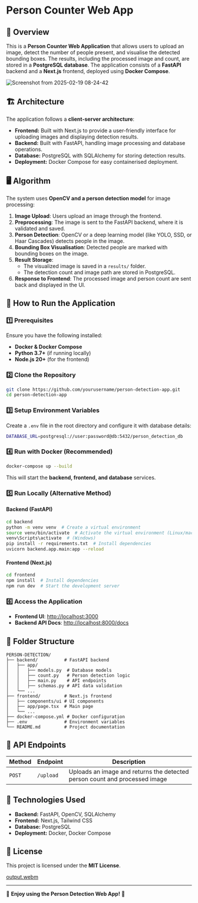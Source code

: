 # Person Counter Web App

## 📌 Overview
This is a **Person Counter Web Application** that allows users to upload an image, detect the number of people present, and visualise the detected bounding boxes. The results, including the processed image and count, are stored in a **PostgreSQL database**. The application consists of a **FastAPI** backend and a **Next.js** frontend, deployed using **Docker Compose**.

![Screenshot from 2025-02-19 08-24-42](https://github.com/user-attachments/assets/3183f68d-4435-49c3-b94a-3afa676d3c43)

## 🏗️ Architecture

The application follows a **client-server architecture**:

- **Frontend:** Built with Next.js to provide a user-friendly interface for uploading images and displaying detection results.
- **Backend:** Built with FastAPI, handling image processing and database operations.
- **Database:** PostgreSQL with SQLAlchemy for storing detection results.
- **Deployment:** Docker Compose for easy containerised deployment.

## 🖥️ Algorithm
The system uses **OpenCV and a person detection model** for image processing:

1. **Image Upload**: Users upload an image through the frontend.
2. **Preprocessing**: The image is sent to the FastAPI backend, where it is validated and saved.
3. **Person Detection**: OpenCV or a deep learning model (like YOLO, SSD, or Haar Cascades) detects people in the image.
4. **Bounding Box Visualisation**: Detected people are marked with bounding boxes on the image.
5. **Result Storage**:
   - The visualized image is saved in a `results/` folder.
   - The detection count and image path are stored in PostgreSQL.
6. **Response to Frontend**: The processed image and person count are sent back and displayed in the UI.

## 🚀 How to Run the Application

### 1️⃣ Prerequisites
Ensure you have the following installed:
- **Docker & Docker Compose**
- **Python 3.7+** (if running locally)
- **Node.js 20+** (for the frontend)

### 2️⃣ Clone the Repository
```sh
git clone https://github.com/yourusername/person-detection-app.git
cd person-detection-app
```

### 3️⃣ Setup Environment Variables
Create a `.env` file in the root directory and configure it with database details:
```sh
DATABASE_URL=postgresql://user:password@db:5432/person_detection_db
```

### 4️⃣ Run with Docker (Recommended)
```sh
docker-compose up --build
```
This will start the **backend, frontend, and database** services.

### 5️⃣ Run Locally (Alternative Method)
#### Backend (FastAPI)
```sh
cd backend
python -m venv venv  # Create a virtual environment
source venv/bin/activate  # Activate the virtual environment (Linux/macOS)
venv\Scripts\activate  # (Windows)
pip install -r requirements.txt  # Install dependencies
uvicorn backend.app.main:app --reload
```

#### Frontend (Next.js)
```sh
cd frontend
npm install  # Install dependencies
npm run dev  # Start the development server
```

### 6️⃣ Access the Application
- **Frontend UI**: [http://localhost:3000](http://localhost:3000)
- **Backend API Docs**: [http://localhost:8000/docs](http://localhost:8000/docs)

## 📂 Folder Structure
```
PERSON-DETECTION/
├── backend/          # FastAPI backend
│   ├── app/
│   │   ├── models.py  # Database models
│   │   ├── count.py   # Person detection logic
│   │   ├── main.py    # API endpoints
│   │   ├── schemas.py # API data validation
│   └── ...
├── frontend/         # Next.js frontend
│   ├── components/ui # UI components
│   ├── app/page.tsx  # Main page
│   └── ...
├── docker-compose.yml # Docker configuration
├── .env              # Environment variables
└── README.md         # Project documentation
```

## 🎯 API Endpoints
| Method | Endpoint  | Description |
|--------|----------|-------------|
| `POST` | `/upload` | Uploads an image and returns the detected person count and processed image |

## 🔧 Technologies Used
- **Backend:** FastAPI, OpenCV, SQLAlchemy
- **Frontend:** Next.js, Tailwind CSS
- **Database:** PostgreSQL
- **Deployment:** Docker, Docker Compose


## 📜 License
This project is licensed under the **MIT License**.


[output.webm](https://github.com/user-attachments/assets/731eedbc-1d45-4a24-afcf-33fdefa5e446)

---
🚀 **Enjoy using the Person Detection Web App!** 🎉

